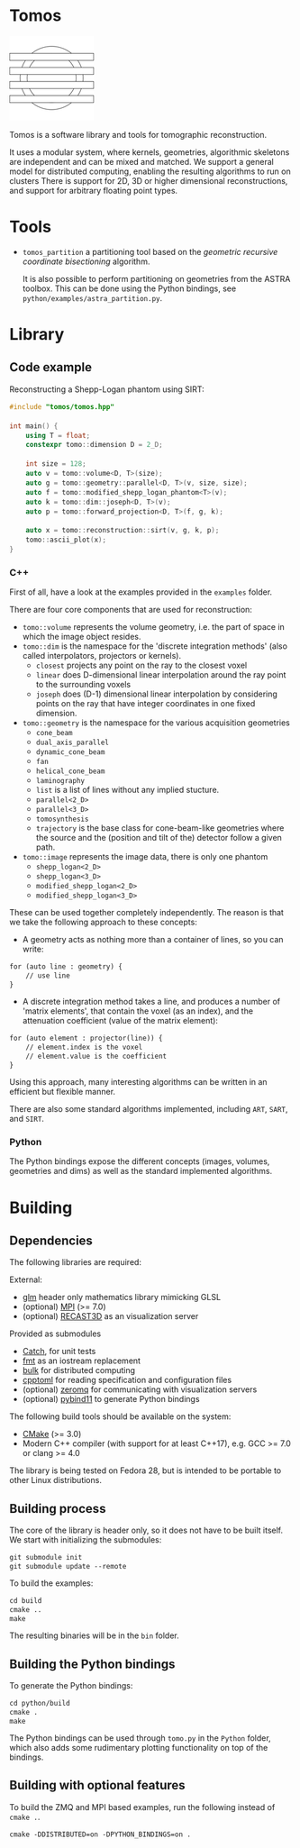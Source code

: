 # Tomos

![](doc/images/logo.png)

Tomos is a software library and tools for tomographic reconstruction.

It uses a modular system, where kernels, geometries, algorithmic skeletons are independent and can be mixed and matched.
We support a general model for distributed computing, enabling the resulting algorithms to run on clusters
There is support for 2D, 3D or higher dimensional reconstructions, and support for arbitrary floating point types.

# Tools

- `tomos_partition` a partitioning tool based on the _geometric recursive coordinate bisectioning_ algorithm.

   It is also possible to perform partitioning on geometries from the ASTRA toolbox.
   This can be done using the Python bindings, see `python/examples/astra_partition.py`.

# Library

## Code example

Reconstructing a Shepp-Logan phantom using SIRT:

```cpp
#include "tomos/tomos.hpp"

int main() {
    using T = float;
    constexpr tomo::dimension D = 2_D;

    int size = 128;
    auto v = tomo::volume<D, T>(size);
    auto g = tomo::geometry::parallel<D, T>(v, size, size);
    auto f = tomo::modified_shepp_logan_phantom<T>(v);
    auto k = tomo::dim::joseph<D, T>(v);
    auto p = tomo::forward_projection<D, T>(f, g, k);

    auto x = tomo::reconstruction::sirt(v, g, k, p);
    tomo::ascii_plot(x);
}
```

### C++

First of all, have a look at the examples provided in the `examples` folder.

There are four core components that are used for reconstruction:

- `tomo::volume` represents the volume geometry, i.e. the part of space in which the image object resides.
- `tomo::dim` is the namespace for the 'discrete integration methods' (also called interpolators, projectors or kernels).
    - `closest` projects any point on the ray to the closest voxel
    - `linear` does D-dimensional linear interpolation around the ray point to the surrounding voxels
    - `joseph` does (D-1) dimensional linear interpolation by considering points on the ray that have integer coordinates in one fixed dimension.
- `tomo::geometry` is the namespace for the various acquisition geometries
    - `cone_beam`
    - `dual_axis_parallel`
    - `dynamic_cone_beam`
    - `fan`
    - `helical_cone_beam`
    - `laminography`
    - `list` is a list of lines without any implied stucture.
    - `parallel<2_D>`
    - `parallel<3_D>`
    - `tomosynthesis`
    - `trajectory` is the base class for cone-beam-like geometries where the source and the (position and tilt of the) detector follow a given path.
- `tomo::image` represents the image data, there is only one phantom
    - `shepp_logan<2_D>`
    - `shepp_logan<3_D>`
    - `modified_shepp_logan<2_D>`
    - `modified_shepp_logan<3_D>`

These can be used together completely independently. The reason is that we take the following approach to these concepts:

- A geometry acts as nothing more than a container of lines, so you can write:
```
for (auto line : geometry) {
    // use line
}
```
- A discrete integration method takes a line, and produces a number of 'matrix elements', that contain the voxel (as an index), and the attenuation coefficient (value of the matrix element):
```
for (auto element : projector(line)) {
    // element.index is the voxel
    // element.value is the coefficient
}
```
Using this approach, many interesting algorithms can be written in an efficient but flexible manner.

There are also some standard algorithms implemented, including `ART`, `SART`, and `SIRT`.

### Python

The Python bindings expose the different concepts (images, volumes, geometries and dims) as well as the standard implemented algorithms.

# Building

## Dependencies

The following libraries are required:

External:
- [glm](http://glm.g-truc.net/0.9.8/index.html) header only mathematics library mimicking GLSL
- (optional) [MPI](http://www.nvidia.com/object/cuda_home_new.html) (>= 7.0)
- (optional) [RECAST3D](https://github.com/cicwi/RECAST3D) as an visualization server

Provided as submodules
- [Catch](https://github.com/philsquared/Catch), for unit tests
- [fmt](https://github.com/fmtlib/fmt) as an iostream replacement
- [bulk](https://github.com/jwbuurlage/Bulk) for distributed computing
- [cpptoml](https://github.com/skystrife/cpptoml) for reading specification and configuration files
- (optional) [zeromq](zeromq.org) for communicating with visualization servers
- (optional) [pybind11](https://github.com/pybind/pybind11) to generate Python bindings

The following build tools should be available on the system:
- [CMake](https://cmake.org/) (>= 3.0)
- Modern C++ compiler (with support for at least C++17), e.g. GCC >= 7.0 or clang >= 4.0

The library is being tested on Fedora 28, but is intended to be portable to other Linux distributions.

## Building process

The core of the library is header only, so it does not have to be built itself. We start with initializing the submodules:

```
git submodule init
git submodule update --remote
```

To build the examples:

```
cd build
cmake ..
make
```

The resulting binaries will be in the `bin` folder.

## Building the Python bindings

To generate the Python bindings:

```
cd python/build
cmake .
make
```

The Python bindings can be used through `tomo.py` in the `Python` folder, which also adds some rudimentary plotting functionality on top of the bindings.

## Building with optional features

To build the ZMQ and MPI based examples, run the following instead of `cmake .`.

```
cmake -DDISTRIBUTED=on -DPYTHON_BINDINGS=on .
```
